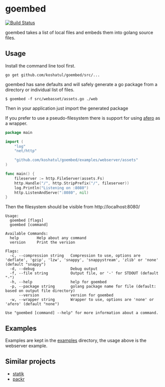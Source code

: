 # goembed

[![Build Status](https://travis-ci.org/koshatul/goembed.svg?branch=master)](https://travis-ci.org/koshatul/goembed)

goembed takes a list of local files and embeds them into golang source files.

## Usage

Install the command line tool first.

	go get github.com/koshatul/goembed/src/...

goembed has sane defaults and will safely generate a go package from a directory or individual list of files.

    $ goembed -f src/webasset/assets.go ./web

Then in your application just import the generated package

If you prefer to use a pseudo-filesystem there is support for using [afero](https://github.com/spf13/afero) as a wrapper.

~~~ go
package main

import (
	"log"
	"net/http"

	"github.com/koshatul/goembed/examples/webserver/assets"
)

func main() {
	fileserver := http.FileServer(assets.Fs)
	http.Handle("/", http.StripPrefix("/", fileserver))
	log.Println("Listening on :8080")
	http.ListenAndServe(":8080", nil)
}
~~~

Then the filesystem should be visible from http://localhost:8080/

```
Usage:
  goembed [flags]
  goembed [command]

Available Commands:
  help        Help about any command
  version     Print the version

Flags:
  -c, --compression string   Compression to use, options are 'deflate', 'gzip', 'lzw', 'snappy', 'snappystream', 'zlib' or 'none' (default "snappy")
  -d, --debug                Debug output
  -f, --file string          Output file, or '-' for STDOUT (default "-")
  -h, --help                 help for goembed
  -p, --package string       golang package name for file (default: based on output file directory)
      --version              version for goembed
  -w, --wrapper string       Wrapper to use, options are 'none' or 'afero' (default "none")

Use "goembed [command] --help" for more information about a command.
```

## Examples

Examples are kept in the [examples](https://github.com/koshatul/goembed/tree/master/examples) directory, the usage above is the webserver example.

## Similar projects

- [statik](https://github.com/rakyll/statik)
- [packr](https://github.com/gobuffalo/packr)
